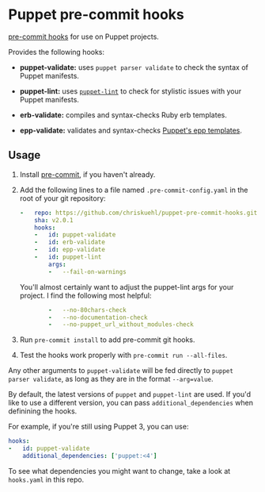 Puppet pre-commit hooks
=========

[pre-commit hooks](http://pre-commit.com/) for use on Puppet projects.

Provides the following hooks:

* **puppet-validate:** uses `puppet parser validate` to check the syntax of
  Puppet manifests.

* **puppet-lint:** uses [`puppet-lint`](http://puppet-lint.com/) to check for
  stylistic issues with your Puppet manifests.

* **erb-validate:** compiles and syntax-checks Ruby erb templates.

* **epp-validate:** validates and syntax-checks [Puppet's epp templates][epp].


[epp]: https://docs.puppet.com/puppet/latest/lang_template_epp.html

## Usage

1. Install [pre-commit](http://pre-commit.com/), if you haven't already.

2. Add the following lines to a file named `.pre-commit-config.yaml` in the
   root of your git repository:

    ```yaml
    -   repo: https://github.com/chriskuehl/puppet-pre-commit-hooks.git
        sha: v2.0.1
        hooks:
        -   id: puppet-validate
        -   id: erb-validate
        -   id: epp-validate
        -   id: puppet-lint
            args:
            -   --fail-on-warnings
    ```

    You'll almost certainly want to adjust the puppet-lint args for your
    project. I find the following most helpful:

    ```yaml
            -   --no-80chars-check
            -   --no-documentation-check
            -   --no-puppet_url_without_modules-check
    ```

3. Run `pre-commit install` to add pre-commit git hooks.

4. Test the hooks work properly with `pre-commit run --all-files`.

Any other arguments to `puppet-validate` will be fed directly to
`puppet parser validate`, as long as they are in the format `--arg=value`.

By default, the latest versions of `puppet` and `puppet-lint` are used. If
you'd like to use a different version, you can pass `additional_dependencies`
when definining the hooks.

For example, if you're still using Puppet 3, you can use:

```yaml
hooks:
-   id: puppet-validate
    additional_dependencies: ['puppet:<4']
```

To see what dependencies you might want to change, take a look at
`hooks.yaml` in this repo.

